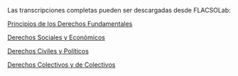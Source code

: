 Las transcripciones completas pueden ser descargadas desde FLACSOLab:

[Principios de los Derechos Fundamentales](https://flacsolab.cl/wp-content/uploads/2022/05/Transcripciones-Bloque-Tematico-1.pdf)

[Derechos Sociales y Económicos](https://flacsolab.cl/wp-content/uploads/2022/05/Transcripciones-Bloque-2.pdf)

[Derechos Civiles y Políticos](https://flacsolab.cl/wp-content/uploads/2022/05/transcripciones-bloque-3.pdf)

[Derechos Colectivos y de Colectivos](https://flacsolab.cl/wp-content/uploads/2022/05/Transcripciones-Bloque-4.pdf)